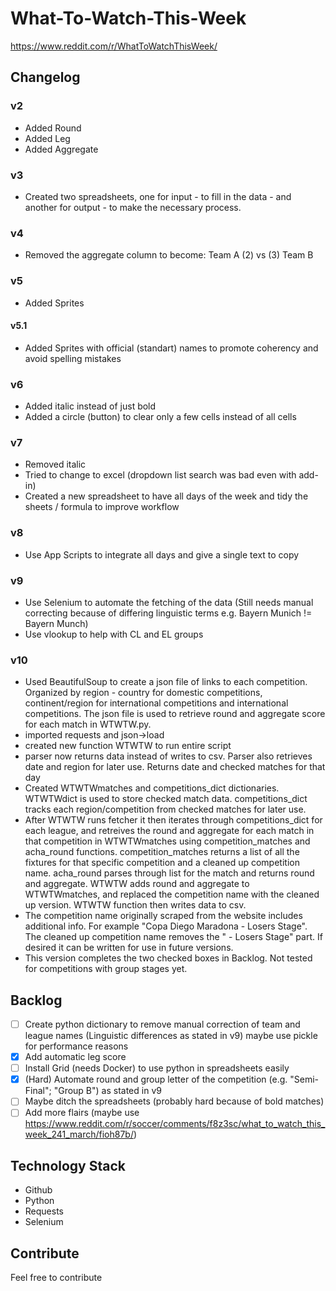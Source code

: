 # What-To-Watch-This-Week

 https://www.reddit.com/r/WhatToWatchThisWeek/

## Changelog

### v2

- Added Round
- Added Leg
- Added Aggregate

### v3

- Created two spreadsheets, one for input - to fill in the data - and another for output - to make the necessary process.

### v4

- Removed the aggregate column to become: Team A (2) vs (3) Team B

### v5

- Added Sprites

#### v5.1

- Added Sprites with official (standart) names to promote coherency and avoid spelling mistakes

### v6

- Added italic instead of just bold
- Added a circle (button) to clear only a few cells instead of all cells

### v7

- Removed italic
- Tried to change to excel (dropdown list search was bad even with add-in)
- Created a new spreadsheet to have all days of the week and tidy the sheets / formula to improve workflow								

### v8

- Use App Scripts to integrate all days and give a single text to copy

### v9

- Use Selenium to automate the fetching of the data (Still needs manual correcting because of differing linguistic terms e.g. Bayern Munich != Bayern Munch)
- Use vlookup to help with CL and EL groups

### v10

- Used BeautifulSoup to create a json file of links to each competition. Organized by region - country for domestic competitions, continent/region for international competitions and international competitions. The json file is used to retrieve round and aggregate score for each match in WTWTW.py.
- imported requests and json->load
- created new function WTWTW to run entire script
- parser now returns data instead of writes to csv. Parser also retrieves date and region for later use. Returns date and checked matches for that day
- Created WTWTWmatches and competitions_dict dictionaries. WTWTWdict is used to store checked match data. competitions_dict tracks each region/competition from checked matches for later use.
- After WTWTW runs fetcher it then iterates through competitions_dict for each league, and retreives the round and aggregate for each match in that competition in WTWTWmatches using competition_matches and acha_round functions. competition_matches returns a list of all the fixtures for that specific competition and a cleaned up competition name. acha_round parses through list for the match and returns round and aggregate. WTWTW adds round and aggregate to WTWTWmatches, and replaced the competition name with the cleaned up version. WTWTW function then writes data to csv. 
- The competition name originally scraped from the website includes additional info. For example "Copa Diego Maradona - Losers Stage". The cleaned up competition name removes the " - Losers Stage" part. If desired it can be written for use in future versions.
- This version completes the two checked boxes in Backlog. Not tested for competitions with group stages yet.

## Backlog

- [ ] Create python dictionary to remove manual correction of team and league names (Linguistic differences as stated in v9) maybe use pickle for performance reasons
- [x] Add automatic leg score
- [ ] Install Grid (needs Docker) to use python in spreadsheets easily
- [x] (Hard) Automate round and group letter of the competition (e.g. "Semi-Final"; "Group B") as stated in v9
- [ ] Maybe ditch the spreadsheets (probably hard because of bold matches)
- [ ] Add more flairs (maybe use https://www.reddit.com/r/soccer/comments/f8z3sc/what_to_watch_this_week_241_march/fioh87b/)

## Technology Stack

- Github
- Python
- Requests
- Selenium

## Contribute

Feel free to contribute